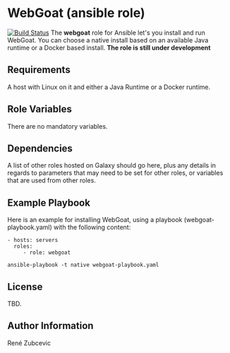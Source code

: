 WebGoat (ansible role)
=========

[![Build Status](https://travis-ci.org/zubcevic/webgoat-ansible-role.svg)](https://travis-ci.org/zubcevic/webgoat-ansible-role)
The **webgoat** role for Ansible let's you install and run WebGoat. You can choose a native install based on an available Java runtime or a Docker based install. 
**The role is still under development**

Requirements
------------

A host with Linux on it and either a Java Runtime or a Docker runtime.

Role Variables
--------------

There are no mandatory variables.

Dependencies
------------

A list of other roles hosted on Galaxy should go here, plus any details in regards to parameters that may need to be set for other roles, or variables that are used from other roles.

Example Playbook
----------------

Here is an example for installing WebGoat, using a playbook (webgoat-playbook.yaml) with the following content:

    - hosts: servers
      roles:
         - role: webgoat
         
    ansible-playbook -t native webgoat-playbook.yaml

License
-------

TBD.

Author Information
------------------

René Zubcevic
